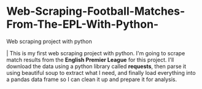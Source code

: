 # Web-Scraping-Football-Matches-From-The-EPL-With-Python-
Web scraping project with python

| This is my first web scraping project with python. I'm going to scrape match results from the **English Premier League** for this project. I'll download the data using a python library called **requests**, then parse it using beautiful soup to extract what I need, and finally load everything into a pandas data frame so I can clean it up and prepare it for analysis.
